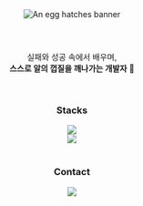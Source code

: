 <header align='center'>
  <img 
    src="https://capsule-render.vercel.app/api?type=venom&height=300&color=F5D38C&text=An%20egg&desc=hatches&fontAlign=43&descAlignY=67&descSize=17&descAlign=47&fontColor=ffffff&stroke=F5D38C&strokeWidth=1"
    alt="An egg hatches banner"
  />
</header>

<main>
  <section align="center" aria-label="자기소개">
    <p align="center">
      실패와 성공 속에서 배우며, <br /> 
      <strong>스스로 알의 껍질을 깨나가는 개발자</strong> 🐣
    </p>
  </section>
</main>

<br>

<section align="center" aria-label="기술 스택">
  <h3 align="center">Stacks</h3>
  <div align="center">
    <a href="https://skillicons.dev">
     <img src="https://skillicons.dev/icons?i=js,ts,html,css" />
    </a>
    <br>
    <a href="https://skillicons.dev">
     <img src="https://skillicons.dev/icons?i=react,nextjs,tailwind,styledcomponents" />
    </a>
  </div>
</section>

<br>

<section align="center" aria-label="연락처">
  <h3 align="center">Contact</h3>
    <a href="mailto:orodae@gmail.com">
     <img src="https://skillicons.dev/icons?i=gmail" />
</section>

